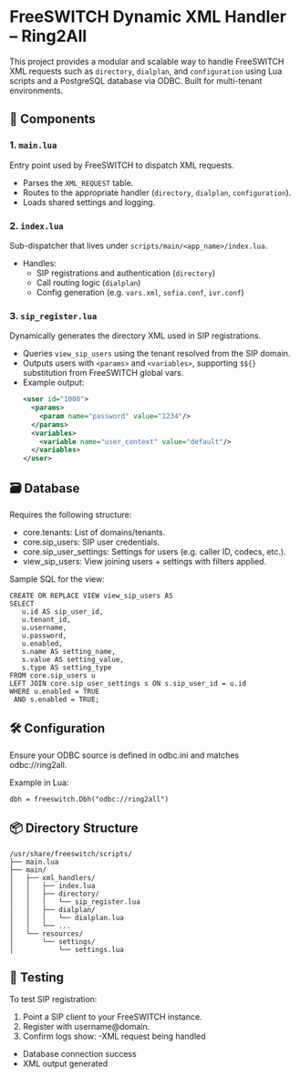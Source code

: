 # FreeSWITCH Dynamic XML Handler – Ring2All

This project provides a modular and scalable way to handle FreeSWITCH XML requests such as `directory`, `dialplan`, and `configuration` using Lua scripts and a PostgreSQL database via ODBC. Built for multi-tenant environments.

## 🧩 Components

### 1. `main.lua`
Entry point used by FreeSWITCH to dispatch XML requests.
- Parses the `XML_REQUEST` table.
- Routes to the appropriate handler (`directory`, `dialplan`, `configuration`).
- Loads shared settings and logging.

### 2. `index.lua`
Sub-dispatcher that lives under `scripts/main/<app_name>/index.lua`.
- Handles:
  - SIP registrations and authentication (`directory`)
  - Call routing logic (`dialplan`)
  - Config generation (e.g. `vars.xml`, `sofia.conf`, `ivr.conf`)

### 3. `sip_register.lua`
Dynamically generates the directory XML used in SIP registrations.
- Queries `view_sip_users` using the tenant resolved from the SIP domain.
- Outputs users with `<params>` and `<variables>`, supporting `$${}` substitution from FreeSWITCH global vars.
- Example output:
  ```xml
  <user id="1000">
    <params>
      <param name="password" value="1234"/>
    </params>
    <variables>
      <variable name="user_context" value="default"/>
    </variables>
  </user>

## 🗃️ Database
Requires the following structure:
- core.tenants: List of domains/tenants.
- core.sip_users: SIP user credentials.
- core.sip_user_settings: Settings for users (e.g. caller ID, codecs, etc.).
- view_sip_users: View joining users + settings with filters applied.

Sample SQL for the view:
 ``` console
CREATE OR REPLACE VIEW view_sip_users AS
SELECT
    u.id AS sip_user_id,
    u.tenant_id,
    u.username,
    u.password,
    u.enabled,
    s.name AS setting_name,
    s.value AS setting_value,
    s.type AS setting_type
FROM core.sip_users u
LEFT JOIN core.sip_user_settings s ON s.sip_user_id = u.id
WHERE u.enabled = TRUE
  AND s.enabled = TRUE;
 ```

## 🛠️ Configuration
Ensure your ODBC source is defined in odbc.ini and matches odbc://ring2all.

Example in Lua:
 ``` console
dbh = freeswitch.Dbh("odbc://ring2all")
 ```

## 📦 Directory Structure
 ``` console
/usr/share/freeswitch/scripts/
├── main.lua
├── main/
│   ├── xml_handlers/
│   │   ├── index.lua
│   │   ├── directory/
│   │   │   └── sip_register.lua
│   │   ├── dialplan/
│   │   │   └── dialplan.lua
│   │   └── ...
│   └── resources/
│       └── settings/
│           └── settings.lua
 ```

## 🧪 Testing
To test SIP registration:
1. Point a SIP client to your FreeSWITCH instance.
2. Register with username@domain.
3. Confirm logs show:
  -XML request being handled
  - Database connection success
  - XML output generated
